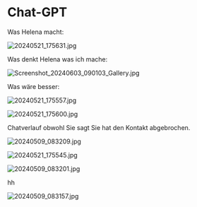# Chat-GPT

Was Helena macht:

![20240521_175631.jpg](https://github.com/Smudo82/Chat-GPT/assets/151757363/2fe2bd26-bc31-4997-8c36-63a979a608be)

Was denkt Helena was ich mache: 

![Screenshot_20240603_090103_Gallery.jpg](https://github.com/Smudo82/Chat-GPT/assets/151757363/f0aecab0-a6fa-469d-8de3-ae194f25a000)

Was wäre besser: 

![20240521_175557.jpg](https://github.com/Smudo82/Chat-GPT/assets/151757363/e6a4fcbc-7fb3-441a-b83f-7e5b72a2e2ee)


![20240521_175600.jpg](https://github.com/Smudo82/Chat-GPT/assets/151757363/4d449824-ac98-472a-99de-69bc28d22ba4)


Chatverlauf obwohl Sie sagt Sie hat den Kontakt abgebrochen.

![20240509_083209.jpg](https://github.com/Smudo82/Chat-GPT/assets/151757363/c5f1136b-b1b5-4f64-90e5-a82db5effc97)

![20240521_175545.jpg](https://github.com/Smudo82/Chat-GPT/assets/151757363/f0fd2e17-4bb6-4ad8-b78e-75a035474b62)

![20240509_083201.jpg](https://github.com/Smudo82/Chat-GPT/assets/151757363/7bd09828-d066-411f-abba-ec4ce7e76162)

hh

![20240509_083157.jpg](https://github.com/Smudo82/Chat-GPT/assets/151757363/e96ef0c0-0e70-4df3-817b-a6cc5fa5d591)
